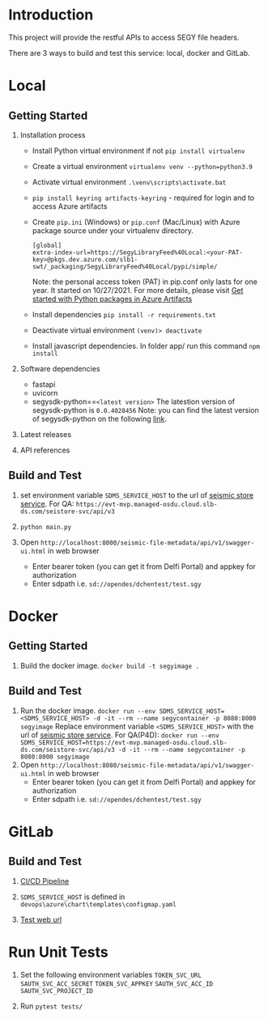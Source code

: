 # Introduction 
This project will provide the restful APIs to access SEGY file headers.

There are 3 ways to build and test this service: local, docker and GitLab.

# Local
## Getting Started
1.	Installation process
    - Install Python virtual environment if not
      `pip install virtualenv`
  
    - Create a virtual environment
      `virtualenv venv --python=python3.9`

    - Activate virtual environment
      `.\venv\scripts\activate.bat`

    - `pip install keyring artifacts-keyring` - required for login and to access Azure artifacts

    - Create `pip.ini` (Windows) or `pip.conf` (Mac/Linux) with Azure package source under your virtualenv directory.
        ```
        [global]
      extra-index-url=https://SegyLibraryFeed%40Local:<your-PAT-key>@pkgs.dev.azure.com/slb1-swt/_packaging/SegyLibraryFeed%40Local/pypi/simple/
        ```
      Note: the personal access token (PAT) in pip.conf only lasts for one year. It started on 10/27/2021.
      For more details, please visit [Get started with Python packages in Azure Artifacts](https://docs.microsoft.com/en-us/azure/devops/artifacts/quickstarts/python-packages?view=azure-devops)

  
    - Install dependencies
      `pip install -r requirements.txt`
    
    - Deactivate virtual environment
      `(venv)> deactivate`

    - Install javascript dependencies. In folder app/ run this command
       `npm install`
    
2.	Software dependencies
    - fastapi
    - uvicorn
    - segysdk-python==`<latest version>`
    The latestion version of segysdk-python is `0.0.4028456`
    Note: you can find the latest version of segysdk-python on the following [link](
    https://dev.azure.com/slb1-swt/Petrel/_packaging?_a=feed&feed=SegyLibraryFeed%40Local).

3.	Latest releases
    
4.	API references

## Build and Test
1. set environment variable `SDMS_SERVICE_HOST` to the url of [seismic store service](https://slb-swt.visualstudio.com/carbon/_wiki/wikis/carbon.wiki/12539/SDMS-Core-Services).
For QA: `https://evt-mvp.managed-osdu.cloud.slb-ds.com/seistore-svc/api/v3` 

2. `python main.py`

3. Open `http://localhost:8000/seismic-file-metadata/api/v1/swagger-ui.html` in web browser
    - Enter bearer token (you can get it from Delfi Portal) and appkey for authorization 
    - Enter sdpath i.e. `sd://opendes/dchentest/test.sgy`

# Docker
## Getting Started
1. Build the docker image. `docker build -t segyimage . `

## Build and Test
1. Run the docker image. `docker run --env SDMS_SERVICE_HOST=<SDMS_SERVICE_HOST> -d -it --rm --name segycontainer -p 8080:8000 segyimage`
Replace environment variable `<SDMS_SERVICE_HOST>` with the url of [seismic store service](https://slb-swt.visualstudio.com/carbon/_wiki/wikis/carbon.wiki/12539/SDMS-Core-Services).
For QA(P4D):
`docker run --env SDMS_SERVICE_HOST=https://evt-mvp.managed-osdu.cloud.slb-ds.com/seistore-svc/api/v3 -d -it --rm --name segycontainer -p 8080:8000 segyimage`
2. Open `http://localhost:8080/seismic-file-metadata/api/v1/swagger-ui.html` in web browser
    - Enter bearer token (you can get it from Delfi Portal) and appkey for authorization 
    - Enter sdpath i.e. `sd://opendes/dchentest/test.sgy`

# GitLab
## Build and Test
1. [CI/CD Pipeline](https://community.opengroup.org/osdu/platform/domain-data-mgmt-services/seismic/seismic-dms-suite/seismic-store-service/-/pipelines)

2. `SDMS_SERVICE_HOST` is defined in `devops\azure\chart\templates\configmap.yaml`
3. [Test web url](https://osdu-glab.msft-osdu-test.org/seismic-file-metadata/api/v1/swagger-ui.html)

# Run Unit Tests
1. Set the following environment variables
`TOKEN_SVC_URL`
`SAUTH_SVC_ACC_SECRET`
`TOKEN_SVC_APPKEY`
`SAUTH_SVC_ACC_ID`
`SAUTH_SVC_PROJECT_ID`

2. Run `pytest tests/` 

[comment]: <> (5. TODO move token to secrets)